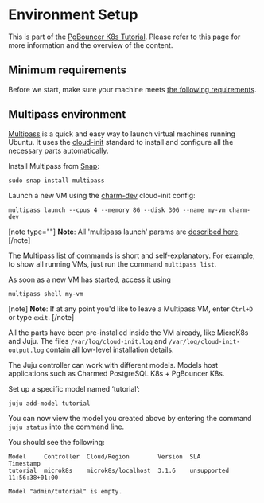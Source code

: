 # Environment Setup

This is part of the [PgBouncer K8s Tutorial](/t/12251). Please refer to this page for more information and the overview of the content.

## Minimum requirements
Before we start, make sure your machine meets [the following requirements](https://charmhub.io/pgbouncer-k8s/docs/r-requirements).

## Multipass environment
[Multipass](https://multipass.run/) is a quick and easy way to launch virtual machines running Ubuntu. It uses the [cloud-init](https://cloud-init.io/) standard to install and configure all the necessary parts automatically.

Install Multipass from [Snap](https://snapcraft.io/multipass):
```shell
sudo snap install multipass
```

Launch a new VM using the [charm-dev](https://github.com/canonical/multipass-blueprints/blob/main/v1/charm-dev.yaml) cloud-init config:
```shell
multipass launch --cpus 4 --memory 8G --disk 30G --name my-vm charm-dev
```
[note type=""]
**Note**: All 'multipass launch' params are [described here](https://multipass.run/docs/launch-command).
[/note]

The Multipass [list of commands](https://multipass.run/docs/multipass-cli-commands) is short and self-explanatory. For example, to show all running VMs, just run the command `multipass list`.

As soon as a new VM has started, access it using
```shell
multipass shell my-vm
```

[note]
**Note**:  If at any point you'd like to leave a Multipass VM, enter `Ctrl+D` or type `exit`.
[/note]

All the parts have been pre-installed inside the VM already, like MicroK8s and Juju. The files `/var/log/cloud-init.log` and `/var/log/cloud-init-output.log` contain all low-level installation details. 

The Juju controller can work with different models. Models host applications such as Charmed PostgreSQL K8s + PgBouncer K8s. 

Set up a specific model named ‘tutorial’:
```shell
juju add-model tutorial
```

You can now view the model you created above by entering the command `juju status` into the command line. 

You should see the following:
```
Model     Controller  Cloud/Region        Version  SLA          Timestamp
tutorial  microk8s    microk8s/localhost  3.1.6    unsupported  11:56:38+01:00

Model "admin/tutorial" is empty.
```